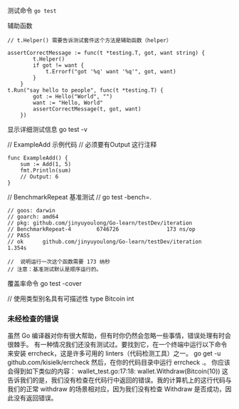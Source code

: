 测试命令 `go test`

辅助函数
```
// t.Helper() 需要告诉测试套件这个方法是辅助函数（helper）

assertCorrectMessage := func(t *testing.T, got, want string) {
		t.Helper()
		if got != want {
			t.Errorf("got '%q' want '%q'", got, want)
		}
	}
t.Run("say hello to people", func(t *testing.T) {
		got := Hello("World", "")
		want := "Hello, World"
		assertCorrectMessage(t, got, want)
	})
```

显示详细测试信息
go test -v

// ExampleAdd 示例代码
// 必须要有Output 这行注释
```
func ExampleAdd() {
	sum := Add(1, 5)
	fmt.Println(sum)
	// Output: 6
}
```


// BenchmarkRepeat 基准测试
// go test -bench=.
```
// goos: darwin
// goarch: amd64
// pkg: github.com/jinyuyoulong/Go-learn/testDev/iteration
// BenchmarkRepeat-4        6746726               173 ns/op
// PASS
// ok      github.com/jinyuyoulong/Go-learn/testDev/iteration      1.354s

//  说明运行一次这个函数需要 173 纳秒
// 注意：基准测试默认是顺序运行的。
```
覆盖率命令
go test -cover

// 使用类型别名具有可描述性
type Bitcoin int

### 未经检查的错误
虽然 Go 编译器对你有很大帮助，但有时你仍然会忽略一些事情，错误处理有时会很棘手。
有一种情况我们还没有测试过。要找到它，在一个终端中运行以下命令来安装 errcheck，这是许多可用的 linters（代码检测工具）之一。
go get -u github.com/kisielk/errcheck
然后，在你的代码目录中运行 errcheck .。
你应该会得到如下类似的内容：
wallet_test.go:17:18: wallet.Withdraw(Bitcoin(10))
这告诉我们的是，我们没有检查在代码行中返回的错误。我的计算机上的这行代码与我们的正常 withdraw 的场景相对应，因为我们没有检查 Withdraw 是否成功，因此没有返回错误。